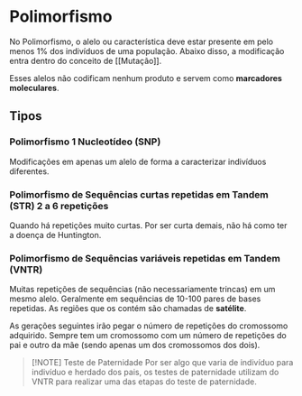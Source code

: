 # Polimorfismo
No Polimorfismo, o alelo ou característica deve estar presente em pelo menos 1% dos indivíduos de uma população. Abaixo disso, a modificação entra dentro do conceito de [[Mutação]].

Esses alelos não codificam nenhum produto e servem como **marcadores moleculares**.

## Tipos
### Polimorfismo 1 Nucleotídeo (SNP)
Modificações em apenas um alelo de forma a caracterizar indivíduos diferentes.

### Polimorfismo de Sequências curtas repetidas em Tandem (STR) 2 a 6 repetições
Quando há repetições muito curtas.
Por ser curta demais, não há como ter a doença de Huntington.

### Polimorfismo de Sequências variáveis repetidas em Tandem (VNTR)
Muitas repetições de sequências (não necessariamente trincas) em um mesmo alelo. Geralmente em sequências de 10-100 pares de bases repetidas. As regiões que os contém são chamadas de **satélite**.

As gerações seguintes irão pegar o número de repetições do cromossomo adquirido. Sempre tem um cromossomo com um número de repetições do pai e outro da mãe (sendo apenas um dos cromossomos dos dois).

>[!NOTE] Teste de Paternidade
>Por ser algo que varia de indivíduo para indivíduo e herdado dos pais, os testes de paternidade utilizam do VNTR para realizar uma das etapas do teste de paternidade.
